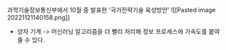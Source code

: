 과학기술정보통신부에서 10월 중 발표한 '국가전략기술 육성방안'
![[Pasted image 20221121140158.png]]


- 양자 기계 -> 머신러닝 알고리즘을 더 빨리 처리해 정보 프로세스에 가속도를 붙여줄 수 있다.